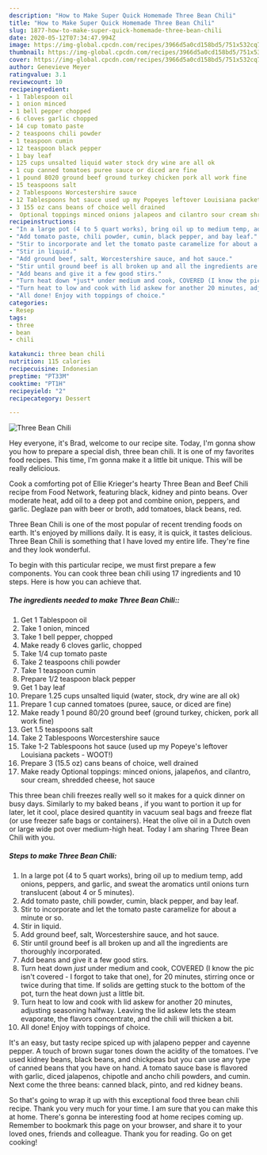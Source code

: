 ```yaml
---
description: "How to Make Super Quick Homemade Three Bean Chili"
title: "How to Make Super Quick Homemade Three Bean Chili"
slug: 1877-how-to-make-super-quick-homemade-three-bean-chili
date: 2020-05-12T07:34:47.994Z
image: https://img-global.cpcdn.com/recipes/3966d5a0cd158bd5/751x532cq70/three-bean-chili-recipe-main-photo.jpg
thumbnail: https://img-global.cpcdn.com/recipes/3966d5a0cd158bd5/751x532cq70/three-bean-chili-recipe-main-photo.jpg
cover: https://img-global.cpcdn.com/recipes/3966d5a0cd158bd5/751x532cq70/three-bean-chili-recipe-main-photo.jpg
author: Genevieve Meyer
ratingvalue: 3.1
reviewcount: 10
recipeingredient:
- 1 Tablespoon oil
- 1 onion minced
- 1 bell pepper chopped
- 6 cloves garlic chopped
- 14 cup tomato paste
- 2 teaspoons chili powder
- 1 teaspoon cumin
- 12 teaspoon black pepper
- 1 bay leaf
- 125 cups unsalted liquid water stock dry wine are all ok
- 1 cup canned tomatoes puree sauce or diced are fine
- 1 pound 8020 ground beef ground turkey chicken pork all work fine
- 15 teaspoons salt
- 2 Tablespoons Worcestershire sauce
- 12 Tablespoons hot sauce used up my Popeyes leftover Louisiana packets  WOOT
- 3 155 oz cans beans of choice well drained
-  Optional toppings minced onions jalapeos and cilantro sour cream shredded cheese hot sauce
recipeinstructions:
- "In a large pot (4 to 5 quart works), bring oil up to medium temp, add onions, peppers, and garlic, and sweat the aromatics until onions turn translucent (about 4 or 5 minutes)."
- "Add tomato paste, chili powder, cumin, black pepper, and bay leaf."
- "Stir to incorporate and let the tomato paste caramelize for about a minute or so."
- "Stir in liquid."
- "Add ground beef, salt, Worcestershire sauce, and hot sauce."
- "Stir until ground beef is all broken up and all the ingredients are thoroughly incorporated."
- "Add beans and give it a few good stirs."
- "Turn heat down *just* under medium and cook, COVERED (I know the pic isn&#39;t covered - I forgot to take that one), for 20 minutes, stirring once or twice during that time. If solids are getting stuck to the bottom of the pot, turn the heat down just a little bit."
- "Turn heat to low and cook with lid askew for another 20 minutes, adjusting seasoning halfway. Leaving the lid askew lets the steam evaporate, the flavors concentrate, and the chili will thicken a bit."
- "All done! Enjoy with toppings of choice."
categories:
- Resep
tags:
- three
- bean
- chili

katakunci: three bean chili
nutrition: 115 calories
recipecuisine: Indonesian
preptime: "PT33M"
cooktime: "PT1H"
recipeyield: "2"
recipecategory: Dessert

---
```



![Three Bean Chili](https://img-global.cpcdn.com/recipes/3966d5a0cd158bd5/751x532cq70/three-bean-chili-recipe-main-photo.jpg)

Hey everyone, it's Brad, welcome to our recipe site. Today, I'm gonna show you how to prepare a special dish, three bean chili. It is one of my favorites food recipes. This time, I'm gonna make it a little bit unique. This will be really delicious.

Cook a comforting pot of Ellie Krieger&#39;s hearty Three Bean and Beef Chili recipe from Food Network, featuring black, kidney and pinto beans. Over moderate heat, add oil to a deep pot and combine onion, peppers, and garlic. Deglaze pan with beer or broth, add tomatoes, black beans, red.

Three Bean Chili is one of the most popular of recent trending foods on earth. It's enjoyed by millions daily. It is easy, it is quick, it tastes delicious. Three Bean Chili is something that I have loved my entire life. They're fine and they look wonderful.


To begin with this particular recipe, we must first prepare a few components. You can cook three bean chili using 17 ingredients and 10 steps. Here is how you can achieve that.

##### The ingredients needed to make Three Bean Chili::

1. Get 1 Tablespoon oil
1. Take 1 onion, minced
1. Take 1 bell pepper, chopped
1. Make ready 6 cloves garlic, chopped
1. Take 1/4 cup tomato paste
1. Take 2 teaspoons chili powder
1. Take 1 teaspoon cumin
1. Prepare 1/2 teaspoon black pepper
1. Get 1 bay leaf
1. Prepare 1.25 cups unsalted liquid (water, stock, dry wine are all ok)
1. Prepare 1 cup canned tomatoes (puree, sauce, or diced are fine)
1. Make ready 1 pound 80/20 ground beef (ground turkey, chicken, pork all work fine)
1. Get 1.5 teaspoons salt
1. Take 2 Tablespoons Worcestershire sauce
1. Take 1-2 Tablespoons hot sauce (used up my Popeye&#39;s leftover Louisiana packets - WOOT!)
1. Prepare 3 (15.5 oz) cans beans of choice, well drained
1. Make ready  Optional toppings: minced onions, jalapeños, and cilantro, sour cream, shredded cheese, hot sauce


This three bean chili freezes really well so it makes for a quick dinner on busy days. Similarly to my baked beans , if you want to portion it up for later, let it cool, place desired quantity in vacuum seal bags and freeze flat (or use freezer safe bags or containers). Heat the olive oil in a Dutch oven or large wide pot over medium-high heat. Today I am sharing Three Bean Chili with you. 

##### Steps to make Three Bean Chili:

1. In a large pot (4 to 5 quart works), bring oil up to medium temp, add onions, peppers, and garlic, and sweat the aromatics until onions turn translucent (about 4 or 5 minutes).
1. Add tomato paste, chili powder, cumin, black pepper, and bay leaf.
1. Stir to incorporate and let the tomato paste caramelize for about a minute or so.
1. Stir in liquid.
1. Add ground beef, salt, Worcestershire sauce, and hot sauce.
1. Stir until ground beef is all broken up and all the ingredients are thoroughly incorporated.
1. Add beans and give it a few good stirs.
1. Turn heat down *just* under medium and cook, COVERED (I know the pic isn&#39;t covered - I forgot to take that one), for 20 minutes, stirring once or twice during that time. If solids are getting stuck to the bottom of the pot, turn the heat down just a little bit.
1. Turn heat to low and cook with lid askew for another 20 minutes, adjusting seasoning halfway. Leaving the lid askew lets the steam evaporate, the flavors concentrate, and the chili will thicken a bit.
1. All done! Enjoy with toppings of choice.


It&#39;s an easy, but tasty recipe spiced up with jalapeno pepper and cayenne pepper. A touch of brown sugar tones down the acidity of the tomatoes. I&#39;ve used kidney beans, black beans, and chickpeas but you can use any type of canned beans that you have on hand. A tomato sauce base is flavored with garlic, diced jalapenos, chipotle and ancho chili powders, and cumin. Next come the three beans: canned black, pinto, and red kidney beans. 

So that's going to wrap it up with this exceptional food three bean chili recipe. Thank you very much for your time. I am sure that you can make this at home. There's gonna be interesting food at home recipes coming up. Remember to bookmark this page on your browser, and share it to your loved ones, friends and colleague. Thank you for reading. Go on get cooking!
